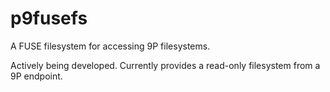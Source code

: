 # p9fusefs

A FUSE filesystem for accessing 9P filesystems.

Actively being developed. Currently provides a read-only filesystem from a 9P endpoint.